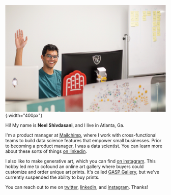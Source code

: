 ![sup fam](wave.gif){:width="400px"}

Hi! My name is **Neel Shivdasani**, and I live in Atlanta, Ga.

I'm a product manager at [Mailchimp](http://mailchimp.com), where I work with cross-functional teams to build data science features that empower small businesses. Prior to becoming a product manager, I was a data scientist. You can learn more about these sorts of things [on linkedin](http://linkedin.dataneel.com).

I also like to make generative art, which you can find [on instagram](http://instagram.dataneel.com). This hobby led me to cofound an online art gallery where buyers could customize and order unique art prints. It's called [GASP Gallery](http://www.gasp.gallery), but we've currently suspended the ability to buy prints.

You can reach out to me on [twitter](http://twitter.dataneel.com), [linkedin](http://linkedin.dataneel.com), and [instagram](http://instagram.dataneel.com). Thanks!
